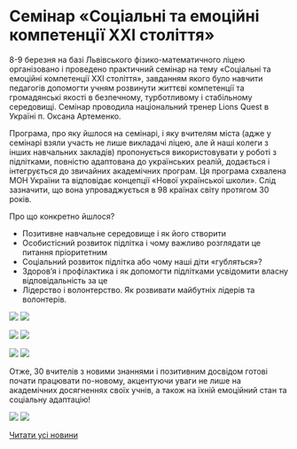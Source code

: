 # Cемінар &#171;Соціальні та емоційні компетенції XXI століття&#187;

8-9 березня на базі Львівського фізико-математичного ліцею організовано і проведено практичний семінар на тему «Соціальні та емоційні компетенції XXI століття», завданням якого було навчити педагогів допомогти учням розвинути життєві компетенції та громадянські якості в безпечному, турботливому і стабільному середовищі. Семінар проводила національний тренер Lions Quest в Україні п. Оксана Артеменко.

Програма, про яку йшлося на семінарі, і яку вчителям міста (адже у семінарі взяли участь не лише викладачі ліцею, але й наші колеги з інших навчальних закладів) пропонується використовувати у роботі з підлітками, повністю адаптована до українських реалій, додається і інтегрується до звичайних академічних програм. Ця програма схвалена МОН України та відповідає концепції «Нової української школи». Слід зазначити, що вона упроваджується в 98 країнах світу протягом 30 років.

Про що конкретно йшлося?

- Позитивне навчальне середовище і як його створити
- Особистісний розвиток підлітка і чому важливо розглядати це питання пріоритетним
- Соціальний розвиток підлітка або чому наші діти «губляться»?
- Здоров’я і профілактика і як допомогти підлітками усвідомити власну відповідальність за це
- Лідерство і волонтерство. Як розвивати майбутніх лідерів та волонтерів.

![](/images/blog/cемінар-соціальні-та-емоційні-компетенції-xxi-століття/img_6158.jpg) ![](/images/blog/cемінар-соціальні-та-емоційні-компетенції-xxi-століття/img_6161.jpg)

![](/images/blog/cемінар-соціальні-та-емоційні-компетенції-xxi-століття/img_6200.jpg) ![](/images/blog/cемінар-соціальні-та-емоційні-компетенції-xxi-століття/img_6205.jpg)

![](/images/blog/cемінар-соціальні-та-емоційні-компетенції-xxi-століття/img_6185.jpg) ![](/images/blog/cемінар-соціальні-та-емоційні-компетенції-xxi-століття/img_6172.jpg)

Отже, 30 вчителів з новими знаннями і позитивним досвідом готові почати працювати по-новому, акцентуючи уваги не лише на академічних досягненнях своїх учнів, а також на їхній емоційний стан та соціальну адаптацію!

![](/images/blog/cемінар-соціальні-та-емоційні-компетенції-xxi-століття/img_6218.jpg) ![](/images/blog/cемінар-соціальні-та-емоційні-компетенції-xxi-століття/img_6224.jpg)

[Читати усі новини](/news)
